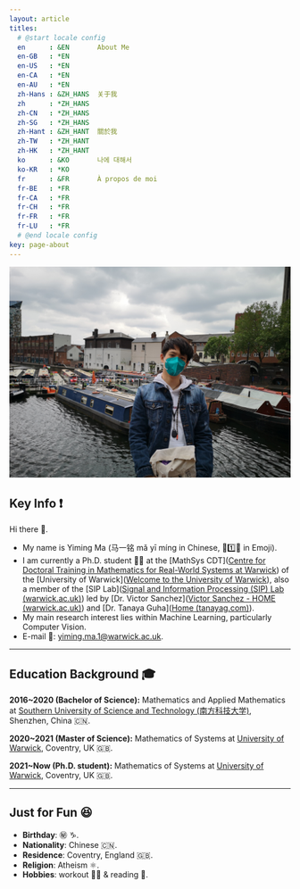 ```yaml
---
layout: article
titles:
  # @start locale config
  en      : &EN       About Me
  en-GB   : *EN
  en-US   : *EN
  en-CA   : *EN
  en-AU   : *EN
  zh-Hans : &ZH_HANS  关于我
  zh      : *ZH_HANS
  zh-CN   : *ZH_HANS
  zh-SG   : *ZH_HANS
  zh-Hant : &ZH_HANT  關於我
  zh-TW   : *ZH_HANT
  zh-HK   : *ZH_HANT
  ko      : &KO       나에 대해서
  ko-KR   : *KO
  fr      : &FR       À propos de moi
  fr-BE   : *FR
  fr-CA   : *FR
  fr-CH   : *FR
  fr-FR   : *FR
  fr-LU   : *FR
  # @end locale config
key: page-about
---
```


![me](about.assets/me.jpg)

## Key Info :exclamation:

Hi there :wave:. 

- My name is Yiming Ma (马一铭 mǎ yī míng in Chinese, :horse::one::knife: in Emoji).
- I am currently a Ph.D. student :man_student: at the [MathSys CDT]([Centre for Doctoral Training in Mathematics for Real-World Systems at Warwick](https://warwick.ac.uk/fac/sci/mathsys/)) of the [University of Warwick]([Welcome to the University of Warwick](https://warwick.ac.uk/)), also a member of the [SIP Lab]([Signal and Information Processing (SIP) Lab (warwick.ac.uk)](https://warwick.ac.uk/fac/sci/dcs/research/siplab/)) led by [Dr. Victor Sanchez]([Victor Sanchez - HOME (warwick.ac.uk)](https://www.dcs.warwick.ac.uk/~vsanchez/Victor_Sanchez/Victor_Sanchez.html)) and [Dr. Tanaya Guha]([Home (tanayag.com)](https://www.tanayag.com/)). 
- My main research interest lies within Machine Learning, particularly Computer Vision.
- E-mail :e-mail:: [yiming.ma.1@warwick.ac.uk](mailto:yiming.ma.1@warwick.ac.uk).

----------------

## Education Background :mortar_board:

**2016~2020 (Bachelor of Science):** Mathematics and Applied Mathematics at [Southern University of Science and Technology (南方科技大学)](https://www.sustech.edu.cn/en/), Shenzhen, China :cn:.

**2020~2021 (Master of Science):** Mathematics of Systems at [University of Warwick](https://warwick.ac.uk/), Coventry, UK :gb:.

**2021~Now (Ph.D. student):** Mathematics of Systems at [University of Warwick](https://warwick.ac.uk/), Coventry, UK :gb:.

----------------

## Just for Fun :laughing:

- **Birthday**: :secret: :capricorn:.
- **Nationality**: Chinese :cn:.
- **Residence**: Coventry, England :uk:.
- **Religion**: Atheism :atom_symbol:.
- **Hobbies**: workout :weight_lifting_man: & reading :battery:.


